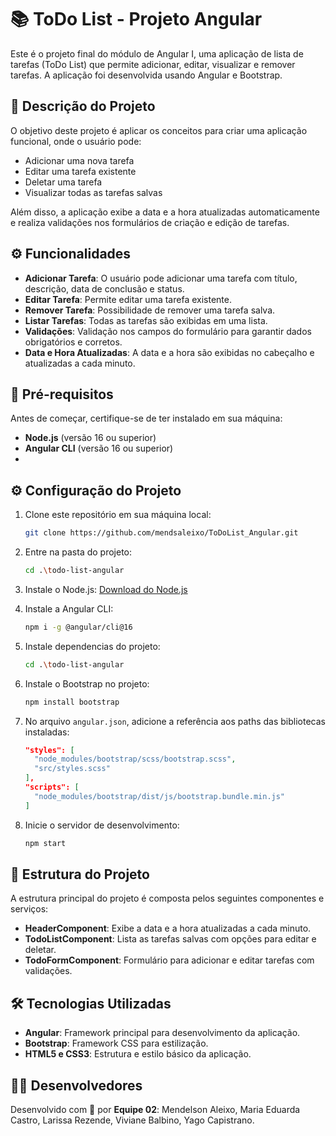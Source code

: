 # 📚 ToDo List - Projeto Angular

Este é o projeto final do módulo de Angular I, uma aplicação de lista de tarefas (ToDo List) que permite adicionar, editar, visualizar e remover tarefas. A aplicação foi desenvolvida usando Angular e Bootstrap.

## 📝 Descrição do Projeto

O objetivo deste projeto é aplicar os conceitos para criar uma aplicação funcional, onde o usuário pode:
- Adicionar uma nova tarefa
- Editar uma tarefa existente
- Deletar uma tarefa
- Visualizar todas as tarefas salvas

Além disso, a aplicação exibe a data e a hora atualizadas automaticamente e realiza validações nos formulários de criação e edição de tarefas.

## ⚙️ Funcionalidades

- **Adicionar Tarefa**: O usuário pode adicionar uma tarefa com título, descrição, data de conclusão e status.
- **Editar Tarefa**: Permite editar uma tarefa existente.
- **Remover Tarefa**: Possibilidade de remover uma tarefa salva.
- **Listar Tarefas**: Todas as tarefas são exibidas em uma lista.
- **Validações**: Validação nos campos do formulário para garantir dados obrigatórios e corretos.
- **Data e Hora Atualizadas**: A data e a hora são exibidas no cabeçalho e atualizadas a cada minuto.

## 📝 Pré-requisitos

Antes de começar, certifique-se de ter instalado em sua máquina:
- **Node.js** (versão 16 ou superior)
- **Angular CLI** (versão 16 ou superior)
- 
## ⚙️ Configuração do Projeto


1. Clone este repositório em sua máquina local:

   ```bash
   git clone https://github.com/mendsaleixo/ToDoList_Angular.git
   ```

2. Entre na pasta do projeto:

   ```bash
   cd .\todo-list-angular
   ```
   

3. Instale o Node.js:
   [Download do Node.js](https://nodejs.org/en/download/)

4. Instale a Angular CLI:

   ```bash
   npm i -g @angular/cli@16
   ```

4. Instale dependencias do projeto:

   ```bash
   cd .\todo-list-angular
   ```
   
6. Instale o Bootstrap no projeto:

   ```bash
   npm install bootstrap
   ```

7. No arquivo `angular.json`, adicione a referência aos paths das bibliotecas instaladas:

   ```json
   "styles": [
     "node_modules/bootstrap/scss/bootstrap.scss",
     "src/styles.scss"
   ],
   "scripts": [
     "node_modules/bootstrap/dist/js/bootstrap.bundle.min.js"
   ]
   ```

8. Inicie o servidor de desenvolvimento:

   ```bash
   npm start
   ```

## 📝 Estrutura do Projeto

A estrutura principal do projeto é composta pelos seguintes componentes e serviços:

- **HeaderComponent**: Exibe a data e a hora atualizadas a cada minuto.
- **TodoListComponent**: Lista as tarefas salvas com opções para editar e deletar.
- **TodoFormComponent**: Formulário para adicionar e editar tarefas com validações.

## 🛠️ Tecnologias Utilizadas

- **Angular**: Framework principal para desenvolvimento da aplicação.
- **Bootstrap**: Framework CSS para estilização.
- **HTML5 e CSS3**: Estrutura e estilo básico da aplicação.

## 👩‍💻 Desenvolvedores 

Desenvolvido com 💚 por **Equipe 02**: Mendelson Aleixo, Maria Eduarda Castro, Larissa Rezende, Viviane Balbino, Yago Capistrano.
